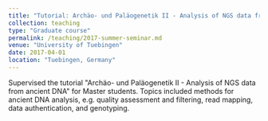```yaml
---
title: "Tutorial: Archäo- und Paläogenetik II - Analysis of NGS data from ancient DNA"
collection: teaching
type: "Graduate course"
permalink: /teaching/2017-summer-seminar.md
venue: "University of Tuebingen"
date: 2017-04-01
location: "Tuebingen, Germany"
---
```


Supervised the tutorial "Archäo- und Paläogenetik II - Analysis of NGS data from ancient DNA" for Master students. 
Topics included methods for ancient DNA analysis, e.g. quality assessment and filtering, read mapping, data authentication, and
genotyping. 

